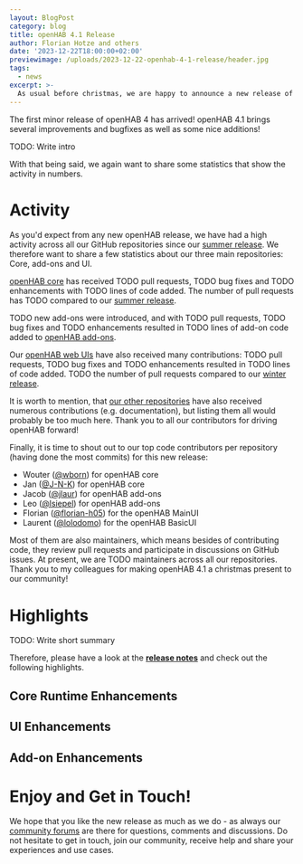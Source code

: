 ```yaml
---
layout: BlogPost
category: blog
title: openHAB 4.1 Release
author: Florian Hotze and others
date: '2023-12-22T18:00:00+02:00'
previewimage: /uploads/2023-12-22-openhab-4-1-release/header.jpg
tags:
  - news
excerpt: >-
  As usual before christmas, we are happy to announce a new release of openHAB, that brings many additions, improvements and fixes!
---
```

The first minor release of openHAB 4 has arrived! openHAB 4.1 brings several improvements and bugfixes as well as some nice additions!

TODO: Write intro

With that being said, we again want to share some statistics that show the activity in numbers.

# Activity

As you'd expect from any new openHAB release, we have had a high activity across all our GitHub repositories since our [summer release](/blog/2023-07-23-openhab-4-0-release.html).
We therefore want to share a few statistics about our three main repositories: Core, add-ons and UI.

[openHAB core](https://github.com/openhab/openhab-core) has received TODO pull requests, TODO bug fixes and TODO enhancements with TODO lines of code added.
The number of pull requests has TODO compared to our [summer release](/blog/2023-07-23-openhab-4-0-release.html).

TODO new add-ons were introduced, and with TODO pull requests, TODO bug fixes and TODO enhancements resulted in TODO lines of add-on code added to [openHAB add-ons](https://github.com/openhab/openhab-addons).

Our [openHAB web UIs](https://github.com/openhab/openhab-webui) have also received many contributions: TODO pull requests, TODO bug fixes and TODO enhancements resulted in TODO lines of code added.
TODO the number of pull requests compared to our [winter release](/blog/2023-07-23-openhab-4-0-release.html).

It is worth to mention, that [our other repositories](https://github.com/openhab) have also received numerous contributions (e.g. documentation), but listing them all would probably be too much here.
Thank you to all our contributors for driving openHAB forward!

Finally, it is time to shout out to our top code contributors per repository (having done the most commits) for this new release:

- Wouter ([@wborn](https://github.com/wborn)) for openHAB core
- Jan ([@J-N-K](https://github.com/J-N-K)) for openHAB core
- Jacob ([@jlaur](https://github.com/jlaur)) for openHAB add-ons
- Leo ([@lsiepel](https://github.com/lsiepel)) for openHAB add-ons
- Florian ([@florian-h05](https://github.com/florian-h05)) for the openHAB MainUI
- Laurent ([@lolodomo](https://github.com/lolodomo)) for the openHAB BasicUI

Most of them are also maintainers, which means besides of contributing code, they review pull requests and participate in discussions on GitHub issues.
At present, we are TODO maintainers across all our repositories.
Thank you to my colleagues for making openHAB 4.1 a christmas present to our community!

# Highlights

TODO: Write short summary

Therefore, please have a look at the [**release notes**](https://github.com/openhab/openhab-distro/releases/tag/4.1.0) and check out the following highlights.

## Core Runtime Enhancements

## UI Enhancements

## Add-on Enhancements

# Enjoy and Get in Touch!

We hope that you like the new release as much as we do - as always our [community forums](https://community.openhab.org/) are there for questions, comments and discussions.
Do not hesitate to get in touch, join our community, receive help and share your experiences and use cases.
